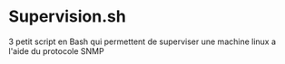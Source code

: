 # Supervision.sh
3 petit script en Bash qui permettent de superviser une machine linux a l'aide du protocole SNMP
